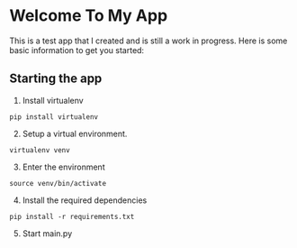 # Welcome To My App

This is a test app that I created and is still a work in progress. Here is some basic information to get you started:

## Starting the app

1. Install virtualenv

```
pip install virtualenv
```

2. Setup a virtual environment.

```
virtualenv venv
```

3. Enter the environment

```
source venv/bin/activate
```

4. Install the required dependencies

```
pip install -r requirements.txt
```

5. Start main.py
